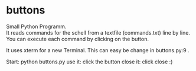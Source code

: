 # buttons
Small Python Programm.  
It reads commands for the schell from a textfile (commands.txt) line by line.  
You can execute each command by clicking on the button.

It uses xterm for a new Terminal. This can easy be change in buttons.py:9 .

Start:
python buttons.py
use it:
click the button
close it:
click close :)

